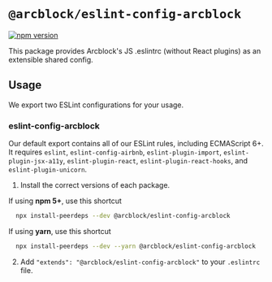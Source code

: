 # `@arcblock/eslint-config-arcblock`

[![npm version](https://badge.fury.io/js/%40arcblock%2Feslint-config-arcblock.svg)](https://badge.fury.io/js/%40arcblock%2Feslint-config-arcblock)

This package provides Arcblock's JS .eslintrc (without React plugins) as an extensible shared config.

## Usage

We export two ESLint configurations for your usage.

### eslint-config-arcblock

Our default export contains all of our ESLint rules, including ECMAScript 6+. It requires `eslint`, `eslint-config-airbnb`, `eslint-plugin-import`, `eslint-plugin-jsx-a11y`, `eslint-plugin-react`, `eslint-plugin-react-hooks`, and `eslint-plugin-unicorn`.

1. Install the correct versions of each package.

If using **npm 5+**, use this shortcut

```sh
  npx install-peerdeps --dev @arcblock/eslint-config-arcblock
```

If using **yarn**, use this shortcut

```sh
  npx install-peerdeps --dev --yarn @arcblock/eslint-config-arcblock
```

2. Add `"extends": "@arcblock/eslint-config-arcblock"` to your `.eslintrc` file.
